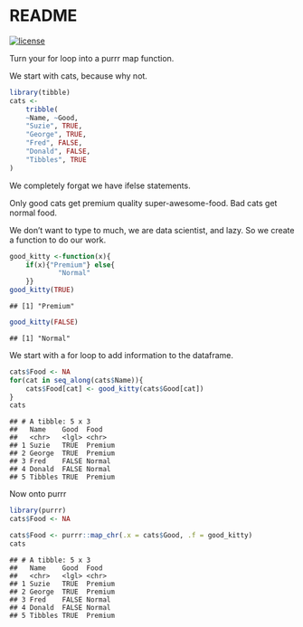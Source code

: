 README
================

[![license](https://img.shields.io/github/license/mashape/apistatus.svg)](https://choosealicense.com/licenses/mit/)

Turn your for loop into a purrr map function.

We start with cats, because why not.

``` r
library(tibble)
cats <- 
    tribble(
    ~Name, ~Good,
    "Suzie", TRUE,
    "George", TRUE,
    "Fred", FALSE,
    "Donald", FALSE,
    "Tibbles", TRUE
)
```

We completely forgat we have ifelse statements.

Only good cats get premium quality super-awesome-food. Bad cats get
normal food.

We don’t want to type to much, we are data scientist, and lazy. So we
create a function to do our work.

``` r
good_kitty <-function(x){
    if(x){"Premium"} else{
            "Normal"
    }}
good_kitty(TRUE)
```

    ## [1] "Premium"

``` r
good_kitty(FALSE)
```

    ## [1] "Normal"

We start with a for loop to add information to the dataframe.

``` r
cats$Food <- NA
for(cat in seq_along(cats$Name)){
    cats$Food[cat] <- good_kitty(cats$Good[cat])
}
cats
```

    ## # A tibble: 5 x 3
    ##   Name    Good  Food   
    ##   <chr>   <lgl> <chr>  
    ## 1 Suzie   TRUE  Premium
    ## 2 George  TRUE  Premium
    ## 3 Fred    FALSE Normal 
    ## 4 Donald  FALSE Normal 
    ## 5 Tibbles TRUE  Premium

Now onto purrr

``` r
library(purrr)
cats$Food <- NA

cats$Food <- purrr::map_chr(.x = cats$Good, .f = good_kitty)
cats
```

    ## # A tibble: 5 x 3
    ##   Name    Good  Food   
    ##   <chr>   <lgl> <chr>  
    ## 1 Suzie   TRUE  Premium
    ## 2 George  TRUE  Premium
    ## 3 Fred    FALSE Normal 
    ## 4 Donald  FALSE Normal 
    ## 5 Tibbles TRUE  Premium
